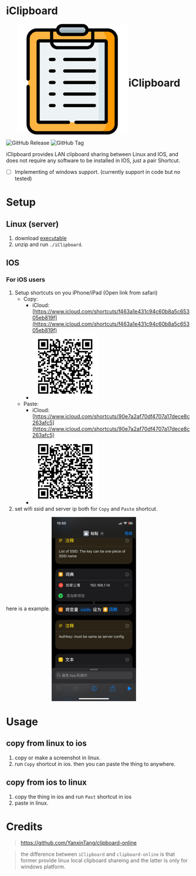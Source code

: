 # iClipboard

<div align="center">
  <img src="https://raw.githubusercontent.com/Sologala/iClipboard/master/resources/clipboard.png" height = "300" style="display: inline-block; vertical-align: middle;">
  <h1 style="display: inline-block; vertical-align: middle;">iClipboard</h1>
</div>

![GitHub Release](https://img.shields.io/github/v/release/Sologala/iClipboard) 
![GitHub Tag](https://img.shields.io/github/v/tag/Sologala/iClipboard)

iClipboard provides LAN clipboard sharing between Linux and IOS, and does not require any software to be installed in IOS, just a pair Shortcut.


- [ ] Implementing of windows support. (currently support in code but no tested)

# Setup
## Linux (server)

1. download [executable](https://github.com/Sologala/iClipboard/releases) 
2. unzip and run `./iClipboard`. 


## IOS
### For iOS users

1. Setup shortcuts on you iPhone/iPad (Open link from safari)
    - Copy:
      - iCloud: [https://www.icloud.com/shortcuts/f463a1e431c94c60b8a5c65305eb819f](https://www.icloud.com/shortcuts/f463a1e431c94c60b8a5c65305eb819f)
      - ![Copy](./resources/copy.png)
    - Paste:
      - iCloud: [https://www.icloud.com/shortcuts/90e7a2af70df4707a17dece8c263afc5](https://www.icloud.com/shortcuts/90e7a2af70df4707a17dece8c263afc5)
      - ![Paste](./resources/paste.png)
2. set wifi ssid and server ip both for `Copy` and `Paste` shortcut.

here is a example.
<img src="./resources/ios.jpg" height = "500" alt="图片名称" align=center />

# Usage
## copy from linux to ios

1. copy or make a screenshot in linux.
2. run `Copy` shortcut in ios. then you can paste the thing to anywhere.

## copy from ios to linux
1. copy the thing in ios and run `Past` shortcut in ios
2. paste in linux.


# Credits
> https://github.com/YanxinTang/clipboard-online

> the difference between `iClipboard` and `clipboard-online` is that former provide linux local clipboard shareing and the latter is only for windows platform. 


